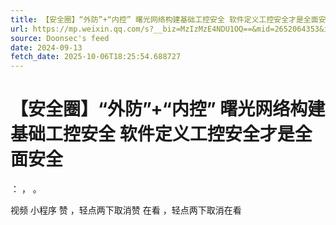 ```yaml
---
title: 【安全圈】“外防”+“内控” 曙光网络构建基础工控安全 软件定义工控安全才是全面安全
url: https://mp.weixin.qq.com/s?__biz=MzIzMzE4NDU1OQ==&mid=2652064353&idx=1&sn=cfe2e62f515aa701f05b0a0944319838
source: Doonsec's feed
date: 2024-09-13
fetch_date: 2025-10-06T18:25:54.688727
---
```


# 【安全圈】“外防”+“内控” 曙光网络构建基础工控安全 软件定义工控安全才是全面安全

：
，
。

视频
小程序
赞
，轻点两下取消赞
在看
，轻点两下取消在看